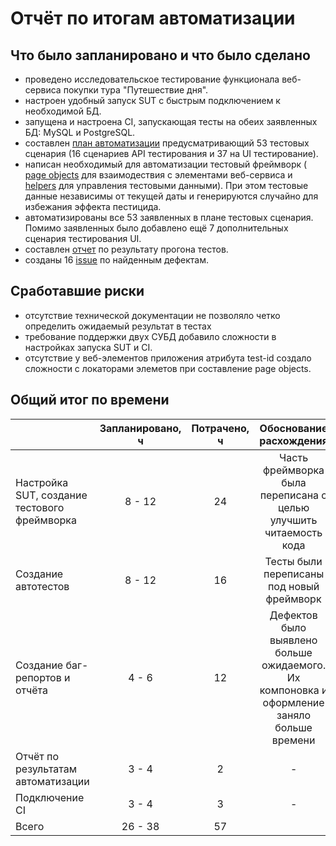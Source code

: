 # Отчёт по итогам автоматизации

## Что было запланировано и что было сделано

- проведено исследовательское тестирование функционала веб-сервиса покупки тура "Путешествие дня".
- настроен удобный запуск SUT с быстрым подключением к необходимой БД.
- запущена и настроена CI, запускающая тесты на обеих заявленных БД: MySQL и PostgreSQL.
- составлен [план автоматизации](https://github.com/Yarozkiy/Diplom/docs/Plan.md) предусматривающий 53 тестовых сценария (16 сценариев API тестирования и 37 на
  UI тестирование).
- написан необходимый для автоматизации тестовый фреймворк (
  [page objects](https://github.com/Yarozkiy/Diplom/tree/main/src/test/java/ru/netology/dailyTrip/pages) для взаимодествия с
  элементами веб-сервиса и
  [helpers](https://github.com/Yarozkiy/Diplom/tree/main/src/test/java/ru/netology/dailyTrip/helpers) для управления тестовыми данными).
  При этом тестовые данные независимы от текущей даты и генерируются случайно для избежания эффекта пестицида.
- автоматизированы все 53 заявленных в плане тестовых сценария. Помимо заявленных было добавлено ещё 7 дополнительных
  сценария тестирования UI.
- составлен [отчет](https://github.com/Yarozkiy/Diplom/docs/Report.md) по результату прогона тестов.
- созданы 16 [issue](https://github.com/Yarozkiy/Diplom/issues) по найденным дефектам.

## Сработавшие риски

- отсутствие технической документации не позволяло четко определить ожидаемый результат в тестах
- требование поддержки двух СУБД добавило сложности в настройках запуска SUT и CI.
- отсутствие у веб-элементов приложения атрибута test-id создало сложности с локаторами элеметов при составление page objects.

## Общий итог по времени

|                  | Запланировано, ч  | Потрачено, ч |                                  Обоснование расхождения                                   |
|:-----------------|    :----:   |   :----:   |:------------------------------------------------------------------------------------------:|
| Настройка SUT, создание тестового фреймворка | 8 - 12  | 24 |             Часть фреймворка была переписана с целью улучшить читаемость кода              |
| Создание автотестов  | 8 - 12  | 16 |                         Тесты были переписаны под новый фреймворк                          |
| Создание баг-репортов и отчёта | 4 - 6 | 12 | Дефектов было выявлено больше ожидаемого. Их компоновка и оформление заняло больше времени |  
| Отчёт по результатам автоматизации | 3 - 4 | 2 |                                             -                                              |  
| Подключение CI | 3 - 4 | 3 |                                             -                                              |  
| Всего | 26 - 38 | 57 |                                 
